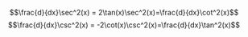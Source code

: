 $$\frac{d}{dx}\sec^2(x) = 2\tan(x)\sec^2(x)=\frac{d}{dx}\cot^2(x)$$
$$\frac{d}{dx}\csc^2(x) = -2\cot(x)\csc^2(x)=\frac{d}{dx}\tan^2(x)$$

